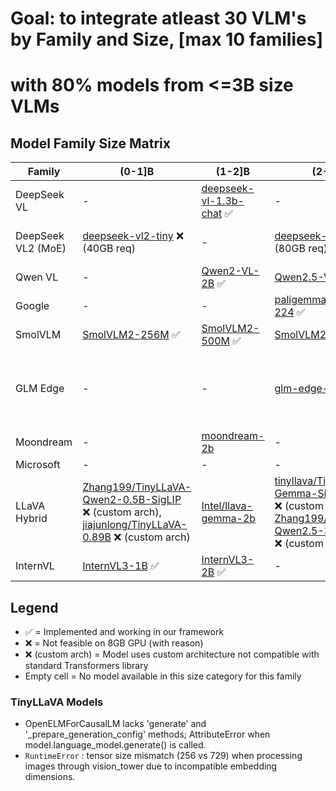 # Goal: to integrate atleast 30 VLM's by Family and Size, [max 10 families]
# with 80% models from <=3B size VLMs

## Model Family Size Matrix

| Family | (0-1]B | (1-2]B | (2-3]B | (3-4]B | (4-5]B | (5-6]B | (6-7]B |
|--------|--------|--------|--------|--------|--------|--------|--------|
| DeepSeek VL | - | [deepseek-vl-1.3b-chat](https://huggingface.co/deepseek-ai/deepseek-vl-1.3b-chat) ✅ | - | - | - | - | [deepseek-vl-7b-chat](https://huggingface.co/deepseek-ai/deepseek-vl-7b-chat) ✅ |
| DeepSeek VL2 (MoE) | [deepseek-vl2-tiny](https://huggingface.co/deepseek-ai/deepseek-vl2-tiny) ❌ (40GB req) | - | [deepseek-vl2-small](https://huggingface.co/deepseek-ai/deepseek-vl2-small) ❌ (80GB req) | - | [deepseek-vl2](https://huggingface.co/deepseek-ai/deepseek-vl2) ❌ (>80GB req) | - | - |
| Qwen VL | - | [Qwen2-VL-2B](https://huggingface.co/Qwen/Qwen2-VL-2B-Instruct) ✅ | [Qwen2.5-VL-3B](https://huggingface.co/Qwen/Qwen2.5-VL-3B-Instruct) ✅ | - | - | - | [Qwen2.5-VL-7B](https://huggingface.co/Qwen/Qwen2.5-VL-7B-Instruct) ✅ |
| Google | - | - | [paligemma-3b-mix-224](https://huggingface.co/google/paligemma-3b-mix-224) ✅ | [gemma-3-4b-it](https://huggingface.co/google/gemma-3-4b-it) ✅ | - | - | [gemma-3n-E2B-it](https://huggingface.co/google/gemma-3n-E2B-it) |
| SmolVLM | [SmolVLM2-256M](https://huggingface.co/HuggingFaceTB/SmolVLM2-256M-Video-Instruct) ✅ | [SmolVLM2-500M](https://huggingface.co/HuggingFaceTB/SmolVLM2-500M-Video-Instruct) ✅ | [SmolVLM2-2.2B](https://huggingface.co/HuggingFaceTB/SmolVLM2-2.2B-Instruct) ✅ | - | - | - | - |
| GLM Edge | - | - | [glm-edge-v-2b](https://huggingface.co/THUDM/glm-edge-v-2b) ✅ | - | - | [glm-edge-v-5b](https://huggingface.co/THUDM/glm-edge-v-5b) ❌ (dtype issues) | - |
| Moondream | - | [moondream-2b](https://huggingface.co/moondream/moondream-2b-2025-04-14-4bit) | - | - | - | - | - |
| Microsoft | - | - | - | [Phi-3.5-vision](https://huggingface.co/microsoft/Phi-3.5-vision-instruct) | - | - | - |
| LLaVA Hybrid | [Zhang199/TinyLLaVA-Qwen2-0.5B-SigLIP](https://huggingface.co/Zhang199/TinyLLaVA-Qwen2-0.5B-SigLIP) ❌ (custom arch), [jiajunlong/TinyLLaVA-0.89B](https://huggingface.co/jiajunlong/TinyLLaVA-0.89B) ❌ (custom arch) | [Intel/llava-gemma-2b](https://huggingface.co/Intel/llava-gemma-2b) | [tinyllava/TinyLLaVA-Gemma-SigLIP-2.4B](https://huggingface.co/tinyllava/TinyLLaVA-Gemma-SigLIP-2.4B) ❌ (custom arch), [Zhang199/TinyLLaVA-Qwen2.5-3B-SigLIP](https://huggingface.co/Zhang199/TinyLLaVA-Qwen2.5-3B-SigLIP) ❌ (custom arch) | [tinyllava/TinyLLaVA-Phi-2-SigLIP-3.1B](https://huggingface.co/tinyllava/TinyLLaVA-Phi-2-SigLIP-3.1B) ❌ (custom arch) | - | - | - |
| InternVL | [InternVL3-1B](https://huggingface.co/OpenGVLab/InternVL3-1B) ✅ | [InternVL3-2B](https://huggingface.co/OpenGVLab/InternVL3-2B) ✅ | - | - | [InternVL2_5-4B](https://huggingface.co/OpenGVLab/InternVL2_5-4B) ✅ | - | - |

## Legend
- ✅ = Implemented and working in our framework
- ❌ = Not feasible on 8GB GPU (with reason)
- ❌ (custom arch) = Model uses custom architecture not compatible with standard Transformers library
- Empty cell = No model available in this size category for this family

### TinyLLaVA Models
- OpenELMForCausalLM lacks 'generate' and '_prepare_generation_config' methods; AttributeError when model.language_model.generate() is called.
- `RuntimeError` : tensor size mismatch (256 vs 729) when processing images through vision_tower due to incompatible embedding dimensions.
